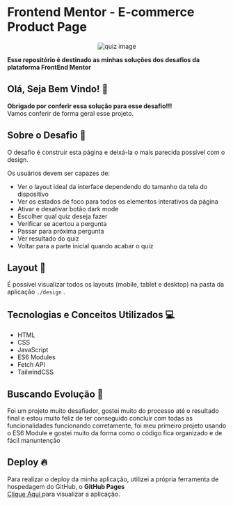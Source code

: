 # Frontend Mentor - E-commerce Product Page

<div align="center">
 
![quiz image](https://github.com/gabrielalencs/Frontend-Mentor-Challenges/assets/127636935/32b51697-3454-4d40-87a9-c4d42780810b)
</div>

**Esse repositório é destinado as minhas soluções dos desafios da plataforma FrontEnd Mentor**

## Olá, Seja Bem Vindo! 👋

**Obrigado por conferir essa solução para esse desafio!!!** 
<br>
Vamos conferir de forma geral esse projeto.

## Sobre o Desafio 🎯

O desafio é construir esta página e deixá-la o mais parecida possível com o design.

Os usuários devem ser capazes de:

- Ver o layout ideal da interface dependendo do tamanho da tela do dispositivo
- Ver os estados de foco para todos os elementos interativos da página
- Ativar e desativar botão dark mode
- Escolher qual quiz deseja fazer
- Verificar se acertou a pergunta
- Passar para próxima pergunta
- Ver resultado do quiz
- Voltar para a parte inicial quando acabar o quiz

## Layout 🎨

É possível visualizar todos os layouts (mobile, tablet e desktop) na pasta da aplicação ` ./design ` .

## Tecnologias e Conceitos Utilizados 💻

- HTML
- CSS
- JavaScript
- ES6 Modules
- Fetch API
- TailwindCSS

##  Buscando Evolução 🚀
Foi um projeto muito desafiador, gostei muito do processo até o resultado final e estou muito feliz de ter conseguido concluir com todas as funcionalidades funcionando corretamente, foi meu primeiro projeto usando o ES6 Module e gostei muito da forma como o código fica organizado e de fácil manuntenção

## Deploy 🔥
 
Para realizar o deploy da minha aplicação, utilizei a própria ferramenta de hospedagem do GitHub, o **GitHub Pages**
<br>
<a href="https://frontend-mentor-quiz.vercel.app/">Clique Aqui </a> para visualizar a aplicação.
